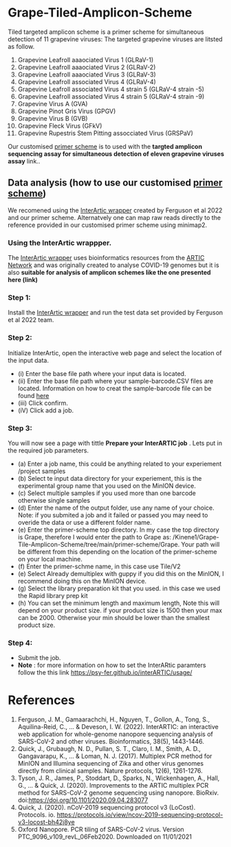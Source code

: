 # Grape-Tiled-Amplicon-Scheme
Tiled targeted amplicon scheme is a primer scheme for simultaneous detection of 11 grapevine viruses:
The targeted grapevine viruses are litsted as follow.
1. Grapevine Leafroll aaaociated Virus 1 (GLRaV-1)
2. Grapevine Leafroll aaaociated Virus 2 (GLRaV-2)
3. Grapevine Leafroll aaaociated Virus 3 (GLRaV-3)
4. Grapevine Leafroll associated Virus 4 (GLRaV-4)
5. Grapevine Leafroll associated Virus 4 strain 5 (GLRaV-4 strain -5)
6. Grapevine Leafroll associated Virus 4 strain 5 (GLRaV-4 strain -9)
7. Grapevine Virus A (GVA)
8. Grapevine Pinot Gris Virus (GPGV)
9. Grapevine Virus B (GVB)
10. Grapevine Fleck Virus (GFkV)
11. Grapevine Rupestris Stem Pitting assocciated Virus (GRSPaV)

Our customised [primer scheme](https://github.com/Kinene1/Grape-Tile-Amplicon-Scheme/tree/main/primer-scheme/Grape/Tile/V2) is to used with the **targted amplicon sequencing assay for simultaneous detection of eleven grapevine viruses assay** link..

## Data analysis (how to use our customised [primer scheme](https://github.com/Kinene1/Grape-Tile-Amplicon-Scheme/tree/main/primer-scheme/Grape/Tile/V2)) 
We recomened using the [InterArtic wrapper](https://github.com/Psy-Fer/interARTIC) created by Ferguson et al 2022 and our primer scheme. Alternatvely one can map raw reads directly to the reference provided in our customised primer scheme using minimap2. 

### Using the InterArtic wrappper. 
The [InterArtic wrapper](https://github.com/Psy-Fer/interARTIC) uses bioinformatics resources from the [ARTIC Network](https://github.com/artic-network/artic-ncov2019) and was originally created to analyse COVID-19 genomes but it is also **suitable for analysis of amplicon schemes like the one presented here (link)**

### Step 1: 
Install the [InterArtic wrapper](https://github.com/Psy-Fer/interARTIC) and run the test data set provided by Ferguson et al 2022  team. 

### Step 2: 
Initialize InterArtic,  open the interactive web page and select the location of the input data.
- (i) Enter the base file path where your input data is located. 
- (ii) Enter the base file path where your sample-barcode.CSV files are located. Information on how to creat the sample-barcode file can be found [here](https://psy-fer.github.io/interARTIC/usage/#configuring-interartic)
- (iii) Click confirm. 
- (iV) Click add a job.

### Step 3: 
You will now see a page with  tittle **Prepare your InterARTIC job** . Lets put in the required job parameters. 
- (a) Enter a job name, this could be anything related to your experiement /project samples
- (b) Select te input data directory for your experiement, this is the experimental group name that you used on the MinION device. 
- (c) Select multiple samples if you used more than one barcode otherwise single samples
- (d) Enter the name of the output folder, use any name of your choice. Note: if you submited a job and it failed or passed you may need to overide the data or use a different folder name. 
- (e) Enter the primer-scheme top directory. In my case the top directory is Grape, therefore I would enter the path to Grape as: /Kinene1/Grape-Tile-Amplicon-Scheme/tree/main/primer-scheme/Grape. Your path will be different from this depending on the location of the primer-scheme on your local machine. 
- (f) Enter the primer-schme name, in this case use Tile/V2
- (e) Select Already demultiplex with guppy if you did this on the MinION, I recommend doing this on the MinION device. 
- (g) Select the library preparation kit that you used. in this case we used the Rapid library prep kit
- (h) You can set the minimum length and maximum length, Note this will depend on your product size. if your product size is 1500 then your max can be 2000. Otherwise your min should be lower than the smallest product size. 

### Step 4:
- Submit the job. 
- **Note** : for more information on how to set the InterARtic paramters follow the this link https://psy-fer.github.io/interARTIC/usage/




# References 

1.	Ferguson, J. M., Gamaarachchi, H., Nguyen, T., Gollon, A., Tong, S., Aquilina-Reid, C., ... & Deveson, I. W. (2022). InterARTIC: an interactive web application for whole-genome nanopore sequencing analysis of SARS-CoV-2 and other viruses. Bioinformatics, 38(5), 1443-1446.
2.	Quick, J., Grubaugh, N. D., Pullan, S. T., Claro, I. M., Smith, A. D., Gangavarapu, K., ... & Loman, N. J. (2017). Multiplex PCR method for MinION and Illumina sequencing of Zika and other virus genomes directly from clinical samples. Nature protocols, 12(6), 1261-1276.
3.	Tyson, J. R., James, P., Stoddart, D., Sparks, N., Wickenhagen, A., Hall, G., ... & Quick, J. (2020). Improvements to the ARTIC multiplex PCR method for SARS-CoV-2 genome sequencing using nanopore. BioRxiv. doi:https://doi.org/10.1101/2020.09.04.283077
4.	Quick, J. (2020). nCoV-2019 sequencing protocol v3 (LoCost). Protocols. io. https://protocols.io/view/ncov-2019-sequencing-protocol-v3-locost-bh42j8ye
5.	Oxford Nanopore. PCR tiling of SARS-CoV-2 virus. Version PTC_9096_v109_revL_06Feb2020. Downloaded on 11/01/2021


